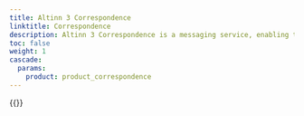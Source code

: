```yaml
---
title: Altinn 3 Correspondence
linktitle: Correspondence
description: Altinn 3 Correspondence is a messaging service, enabling the secure exchange of correspondence, such as official letters, notifications, and other documents, between public agencies and individuals or businesses.
toc: false
weight: 1
cascade:
  params:
    product: product_correspondence
---
```


{{<children />}}
